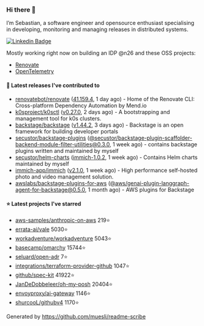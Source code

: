 ### Hi there 👋

I’m Sebastian, a software engineer and opensource enthusiast specialising in developing, monitoring and managing releases in distributed systems.    

[![Linkedin Badge](https://img.shields.io/badge/-LinkedIn-blue?style=flat&logo=Linkedin&logoColor=white&link=https://www.linkedin.com/in/sebastian-poxhofer/)](https://www.linkedin.com/in/sebastian-poxhofer/)

Mostly working right now on building an IDP @n26 and these OSS projects:
- [Renovate](https://github.com/renovatebot/renovate)
- [OpenTelemetry](https://github.com/open-telemetry)



#### 🚀 Latest releases I've contributed to

- [renovatebot/renovate](https://github.com/renovatebot/renovate) ([41.159.4](https://github.com/renovatebot/renovate/releases/tag/41.159.4), 1 day ago) - Home of the Renovate CLI: Cross-platform Dependency Automation by Mend.io
- [k0sproject/k0sctl](https://github.com/k0sproject/k0sctl) ([v0.27.0](https://github.com/k0sproject/k0sctl/releases/tag/v0.27.0), 2 days ago) - A bootstrapping and management tool for k0s clusters.
- [backstage/backstage](https://github.com/backstage/backstage) ([v1.44.2](https://github.com/backstage/backstage/releases/tag/v1.44.2), 3 days ago) - Backstage is an open framework for building developer portals
- [secustor/backstage-plugins](https://github.com/secustor/backstage-plugins) ([@secustor/backstage-plugin-scaffolder-backend-module-filter-utilities@0.3.0](https://github.com/secustor/backstage-plugins/releases/tag/%40secustor/backstage-plugin-scaffolder-backend-module-filter-utilities%400.3.0), 1 week ago) - contains backstage plugins written and maintained by myself
- [secustor/helm-charts](https://github.com/secustor/helm-charts) ([immich-1.0.2](https://github.com/secustor/helm-charts/releases/tag/immich-1.0.2), 1 week ago) - Contains Helm charts maintained by myself
- [immich-app/immich](https://github.com/immich-app/immich) ([v2.1.0](https://github.com/immich-app/immich/releases/tag/v2.1.0), 1 week ago) - High performance self-hosted photo and video management solution.
- [awslabs/backstage-plugins-for-aws](https://github.com/awslabs/backstage-plugins-for-aws) ([@aws/genai-plugin-langgraph-agent-for-backstage@0.5.0](https://github.com/awslabs/backstage-plugins-for-aws/releases/tag/%40aws/genai-plugin-langgraph-agent-for-backstage%400.5.0), 1 month ago) - AWS plugins for Backstage

#### ⭐ Latest projects I've starred

- [aws-samples/anthropic-on-aws](https://github.com/aws-samples/anthropic-on-aws) 219⭐
- [errata-ai/vale](https://github.com/errata-ai/vale) 5030⭐
- [workadventure/workadventure](https://github.com/workadventure/workadventure) 5043⭐
- [basecamp/omarchy](https://github.com/basecamp/omarchy) 15744⭐
- [seluard/open-adr](https://github.com/seluard/open-adr) 7⭐
- [integrations/terraform-provider-github](https://github.com/integrations/terraform-provider-github) 1047⭐
- [github/spec-kit](https://github.com/github/spec-kit) 41922⭐
- [JanDeDobbeleer/oh-my-posh](https://github.com/JanDeDobbeleer/oh-my-posh) 20404⭐
- [envoyproxy/ai-gateway](https://github.com/envoyproxy/ai-gateway) 1146⭐
- [shurcooL/githubv4](https://github.com/shurcooL/githubv4) 1170⭐



Generated by https://github.com/muesli/readme-scribe
